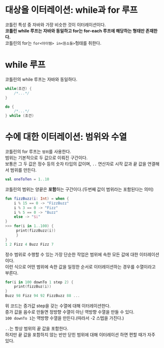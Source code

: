 대상을 이터레이션: while과 for 루프
=================================
코틀린 특성 중 자바와 가장 비슷한 것이 이터레이션이다.       
**코틀린 while 루프는 자바와 동일하고 for는 for-each 루프에 해당하는 형태만 존재한다.**          
코틀린의 for는 `for<아이템> in<원소들>`헝태를 취한다.     

# while 루프
코틀린의 while 루프는 자바와 동일하다.   
  
```kt
while(조건) {
    /*...*/
}
```
```kt
do {
    /*...*/
} while (조건)
```

# 수에 대한 이터레이션: 범위와 수열    
코틀린의 for 루프는 `범위`를 사용한다.           
범위는 기본적으로 두 값으로 이뤄진 구간이다.        
보통은 그 두 값은 정수 등의 숫자 타입의 값이며, `..` 연산자로 시작 값과 끝 값을 연결해서 범위를 만든다.     

```kt
val oneToTen = 1..10
```
코틀린의 범위는 양끝은 **포함**하는 구간이다.(두번째 값이 범위라는 포함된다는 의미)     

```kt
fun fizzBuzz(i: Int) = when {
    i % 15 == 0 -> "FizzBuzz"
    i % 3 == 0 -> "Fizz"
    i % 5 == 0 -> "Buzz"
    else -> "$i"
}
>>> for(i in 1..100) {
     print(fizzBuzz(i))
     }
}
1 2 Fizz 4 Buzz Fizz 7
```
정수 범위로 수행할 수 있는 가장 단순한 작업은 범위에 속한 모든 값에 대한 이터레이션이다.      
이런 식으로 어떤 범위에 속한 값을 일정한 순서로 이터레이션하는 경우를 수열이라고 부른다.       

```kt
for(i in 100 downTo 1 step 2) { 
    print(fizzBuz(i))
}
Buzz 98 Fizz 94 92 FizzBuzz 88 ...
```    
위 코드는 증가값 step을 갖는 수열에 대해 이터레이션한다.          
증가 값을 음수로 만들면 정방향 수열이 아닌 역방향 수열을 만들 수 있다.     
`100 downTo 1`는 역방향 수열을 만든다.(따라서 -2 스텝을 가진다.)    
 
`..`는 항상 범위의 끝 값을 포함한다.        
하지만 끝 값을 포함하지 않는 반만 닫힌 범위에 대해 이터레이션 하면 편할 때가 자주 있다.    





